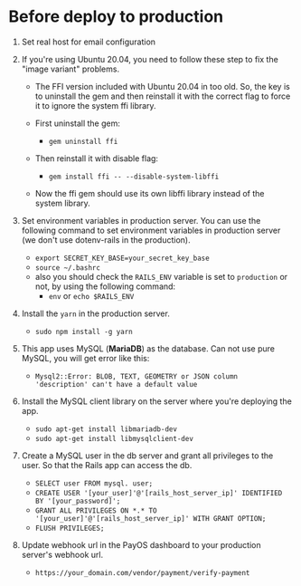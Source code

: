 # Before deploy to production

1. Set real host for email configuration
2. If you're using Ubuntu 20.04, you need to follow these step to fix the "image variant" problems. 

    - The FFI version included with Ubuntu 20.04 in too old. So, the key is to uninstall the gem and then reinstall it with the correct flag to force it to ignore the system ffi library.

    - First uninstall the gem:
      - `gem uninstall ffi`

    - Then reinstall it with disable flag:
      - `gem install ffi -- --disable-system-libffi`

    - Now the ffi gem should use its own libffi library instead of the system library.
3. Set environment variables in production server. You can use the following command to set environment variables in production server (we don't use dotenv-rails in the production).
    - `export SECRET_KEY_BASE=your_secret_key_base`
    - `source ~/.bashrc`
    - also you should check the `RAILS_ENV` variable is set to `production` or not, by using the following command:
      - `env` or `echo $RAILS_ENV`
4. Install the `yarn` in the production server.
    - `sudo npm install -g yarn`
6. This app uses MySQL (**MariaDB**) as the database. Can not use pure MySQL, you will get error like this:
    - `Mysql2::Error: BLOB, TEXT, GEOMETRY or JSON column 'description' can't have a default value`
5. Install the MySQL client library on the server where you're deploying the app.
    - `sudo apt-get install libmariadb-dev`
    - `sudo apt-get install libmysqlclient-dev`
6. Create a MySQL user in the db server and grant all privileges to the user. So that the Rails app can access the db.
    - `SELECT user FROM mysql. user;`
    - `CREATE USER '[your_user]'@'[rails_host_server_ip]' IDENTIFIED BY '[your_password]';`
    - `GRANT ALL PRIVILEGES ON *.* TO '[your_user]'@'[rails_host_server_ip]' WITH GRANT OPTION;`
    - `FLUSH PRIVILEGES;`
7. Update webhook url in the PayOS dashboard to your production server's webhook url.
    - `https://your_domain.com/vendor/payment/verify-payment`